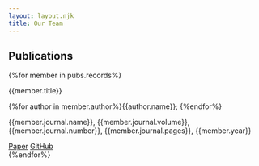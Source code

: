 ```yaml
---
layout: layout.njk
title: Our Team
---
```

## Publications
{%for member in pubs.records%}
<div class="card">
    <div class="card-header">
    <div class="card-title h5">{{member.title}}</div>
    </div>
    <div class="card-body">
    <p class="gray">
    {%for author in member.author%}{{author.name}}; {%endfor%}
    </p>
        <p class="gray">{{member.journal.name}}, {{member.journal.volume}}, {{member.journal.number}}, {{member.journal.pages}}, {{member.year}}</p>
    </div>
    <div class="card-footer">
    <a href="{{member.link}}" class="btn btn-primary">Paper</a>
    <a href="{{member.github}}" class="btn btn-link">GitHub</a>
    </div>
</div>
{%endfor%}


